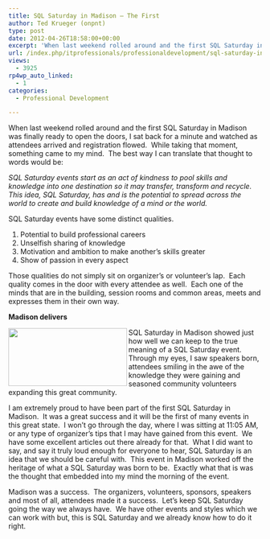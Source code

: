 ```yaml
---
title: SQL Saturday in Madison – The First
author: Ted Krueger (onpnt)
type: post
date: 2012-04-26T18:58:00+00:00
excerpt: 'When last weekend rolled around and the first SQL Saturday in Madison was finally ready to open the doors, I sat back for a minute and watched as attendees arrived and registration flowed.  While taking that moment, something came to my mind.  The best&hellip;'
url: /index.php/itprofessionals/professionaldevelopment/sql-saturday-in-madison-the/
views:
  - 3925
rp4wp_auto_linked:
  - 1
categories:
  - Professional Development

---
```

When last weekend rolled around and the first SQL Saturday in Madison was finally ready to open the doors, I sat back for a minute and watched as attendees arrived and registration flowed.  While taking that moment, something came to my mind.  The best way I can translate that thought to words would be:

_SQL Saturday events start as an act of kindness to pool skills and knowledge into one destination so it may transfer, transform and recycle.  This idea, SQL Saturday, has and is the potential to spread across the world to create and build knowledge of a mind or the world._

SQL Saturday events have some distinct qualities.

  1. Potential to build professional careers
  2. Unselfish sharing of knowledge
  3. Motivation and ambition to make another’s skills greater
  4. Show of passion in every aspect

Those qualities do not simply sit on organizer’s or volunteer’s lap.  Each quality comes in the door with every attendee as well.  Each one of the minds that are in the building, session rooms and common areas, meets and expresses them in their own way.

**Madison delivers**

<div class="image_block">
  <a href="/wp-content/uploads/blogs/All/sqlsat118_web.png?mtime=1323282319"><img alt="" src="/wp-content/uploads/blogs/All/sqlsat118_web.png?mtime=1323282319" width="236" height="115" align="left" /></a>
</div>

SQL Saturday in Madison showed just how well we can keep to the true meaning of a SQL Saturday event.  Through my eyes, I saw speakers born, attendees smiling in the awe of the knowledge they were gaining and seasoned community volunteers expanding this great community.

I am extremely proud to have been part of the first SQL Saturday in Madison.  It was a great success and it will be the first of many events in this great state.  I won’t go through the day, where I was sitting at 11:05 AM, or any type of organizer’s tips that I may have gained from this event.  We have some excellent articles out there already for that.  What I did want to say, and say it truly loud enough for everyone to hear, SQL Saturday is an idea that we should be careful with.  This event in Madison worked off the heritage of what a SQL Saturday was born to be.  Exactly what that is was the thought that embedded into my mind the morning of the event.

Madison was a success.  The organizers, volunteers, sponsors, speakers and most of all, attendees made it a success.  Let’s keep SQL Saturday going the way we always have.  We have other events and styles which we can work with but, this is SQL Saturday and we already know how to do it right.
